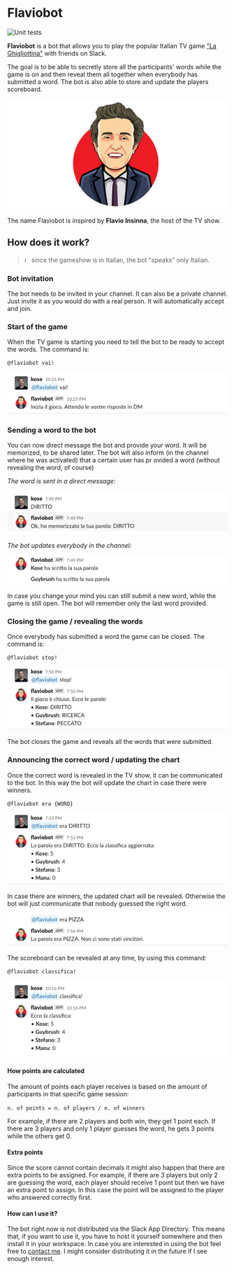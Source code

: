 # Flaviobot

![Unit tests](https://github.com/antoniocosentino/flaviobot/actions/workflows/unit-tests.yml/badge.svg)

**Flaviobot** is a bot that allows you to play the popular Italian TV game ["La Ghigliottina"](<https://en.wikipedia.org/wiki/L%27eredit%C3%A0#%22La_Ghigliottina%22_(The_Guillotine,_round_7)>) with friends on Slack.

The goal is to be able to secretly store all the participants' words while the game is on and then reveal them all together when everybody has submitted a word. The bot is also able to store and update the players scoreboard.

![Flaviobot](avatar/flaviobot-logo.jpg)

The name Flaviobot is inspired by **Flavio Insinna**, the host of the TV show.

## How does it work?

> ℹ️ &nbsp; since the gameshow is in Italian, the bot "speaks" only Italian.

### Bot invitation

The bot needs to be invited in your channel. It can also be a private channel. Just invite it as you would do with a real person. It will automatically accept and join.

### Start of the game

When the TV game is starting you need to tell the bot to be ready to accept the words.
The command is:

```
@flaviobot vai!
```

![Activation](screenshots/activation.png)

### Sending a word to the bot

You can now direct message the bot and provide your word. It will be memorized, to be shared later. The bot will also inform (in the channel where he was activated) that a certain user has pr ovided a word (without revealing the word, of course)

_The word is sent in a direct message:_

![DM](screenshots/dm.png)

_The bot updates everybody in the channel:_

![Update](screenshots/update.png)

In case you change your mind you can still submit a new word, while the game is still open. The bot will remember only the last word provided.

### Closing the game / revealing the words

Once everybody has submitted a word the game can be closed.
The command is:

```
@flaviobot stop!
```

![Stopping](screenshots/stopping.png)

The bot closes the game and reveals all the words that were submitted.

### Announcing the correct word / updating the chart

Once the correct word is revealed in the TV show, it can be communicated to the bot. In this way the bot will update the chart in case there were winners.

```
@flaviobot era {WORD}
```

![Scores](screenshots/scores.png)

In case there are winners, the updated chart will be revealed. Otherwise the bot will just communicate that nobody guessed the right word.

![No Winners](screenshots/no-winners.png)

The scoreboard can be revealed at any time, by using this command:

```
@flaviobot classifica!
```

![Scores COMMAND](screenshots/scores-command.png)

#### How points are calculated

The amount of points each player receives is based on the amount of participants in that specific game session:

`n. of points = n. of players / n. of winners`

For example, if there are 2 players and both win, they get 1 point each.
If there are 3 players and only 1 player guesses the word, he gets 3 points while the others get 0.

#### Extra points

Since the score cannot contain decimals it might also happen that there are extra points to be assigned. For example, if there are 3 players but only 2 are guessing the word, each player should receive 1 point but then we have an extra point to assign. In this case the point will be assigned to the player who answered correctly first.

#### How can I use it?

The bot right now is not distributed via the Slack App Directory. This means that, if you want to use it, you have to host it yourself somewhere and then install it in your workspace. In case you are interested in using the bot feel free to [contact me](https://github.com/antoniocosentino/flaviobot/issues/new/choose). I might consider distributing it in the future if I see enough interest.
